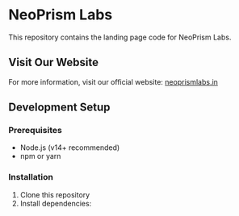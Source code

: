 # NeoPrism Labs

This repository contains the landing page code for NeoPrism Labs.

## Visit Our Website

For more information, visit our official website: [neoprismlabs.in](https://neoprismlabs.in)

## Development Setup

### Prerequisites
- Node.js (v14+ recommended)
- npm or yarn

### Installation
1. Clone this repository
2. Install dependencies: